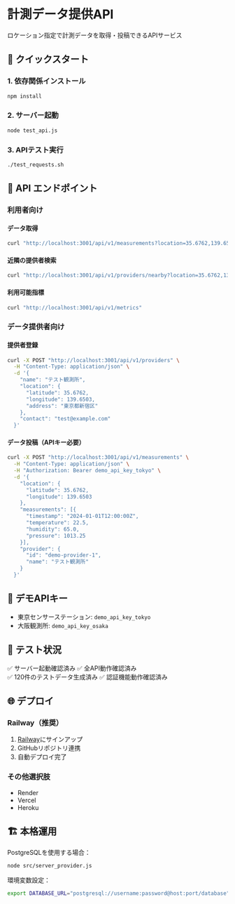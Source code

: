 # 計測データ提供API

ロケーション指定で計測データを取得・投稿できるAPIサービス

## 🚀 クイックスタート

### 1. 依存関係インストール
```bash
npm install
```

### 2. サーバー起動
```bash
node test_api.js
```

### 3. APIテスト実行
```bash
./test_requests.sh
```

## 📡 API エンドポイント

### 利用者向け

#### データ取得
```bash
curl "http://localhost:3001/api/v1/measurements?location=35.6762,139.6503&start_time=2024-01-01T00:00:00Z&end_time=2024-01-01T01:00:00Z&radius=10"
```

#### 近隣の提供者検索
```bash
curl "http://localhost:3001/api/v1/providers/nearby?location=35.6762,139.6503&radius=50"
```

#### 利用可能指標
```bash
curl "http://localhost:3001/api/v1/metrics"
```

### データ提供者向け

#### 提供者登録
```bash
curl -X POST "http://localhost:3001/api/v1/providers" \
  -H "Content-Type: application/json" \
  -d '{
    "name": "テスト観測所",
    "location": {
      "latitude": 35.6762,
      "longitude": 139.6503,
      "address": "東京都新宿区"
    },
    "contact": "test@example.com"
  }'
```

#### データ投稿（APIキー必要）
```bash
curl -X POST "http://localhost:3001/api/v1/measurements" \
  -H "Content-Type: application/json" \
  -H "Authorization: Bearer demo_api_key_tokyo" \
  -d '{
    "location": {
      "latitude": 35.6762,
      "longitude": 139.6503
    },
    "measurements": [{
      "timestamp": "2024-01-01T12:00:00Z",
      "temperature": 22.5,
      "humidity": 65.0,
      "pressure": 1013.25
    }],
    "provider": {
      "id": "demo-provider-1",
      "name": "テスト観測所"
    }
  }'
```

## 🔑 デモAPIキー

- 東京センサーステーション: `demo_api_key_tokyo`
- 大阪観測所: `demo_api_key_osaka`

## 🧪 テスト状況

✅ サーバー起動確認済み
✅ 全API動作確認済み  
✅ 120件のテストデータ生成済み
✅ 認証機能動作確認済み

## 🌐 デプロイ

### Railway（推奨）
1. [Railway](https://railway.app)にサインアップ
2. GitHubリポジトリ連携
3. 自動デプロイ完了

### その他選択肢
- Render
- Vercel
- Heroku

## 🏗️ 本格運用

PostgreSQLを使用する場合：
```bash
node src/server_provider.js
```

環境変数設定：
```bash
export DATABASE_URL="postgresql://username:password@host:port/database"
```